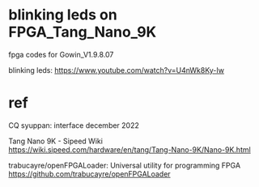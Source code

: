 # blinking leds on FPGA_Tang_Nano_9K


fpga codes for Gowin_V1.9.8.07

blinking leds: https://www.youtube.com/watch?v=U4nWk8Ky-Iw

# ref

CQ syuppan: interface december 2022

Tang Nano 9K - Sipeed Wiki https://wiki.sipeed.com/hardware/en/tang/Tang-Nano-9K/Nano-9K.html

trabucayre/openFPGALoader: Universal utility for programming FPGA https://github.com/trabucayre/openFPGALoader
